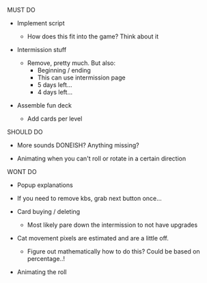 MUST DO


+ Implement script
  + How does this fit into the game? Think about it

+ Intermission stuff
  + Remove, pretty much. But also:
    + Beginning / ending
    + This can use intermission page 
    + 5 days left...
    + 4 days left... 

+ Assemble fun deck
  + Add cards per level 





SHOULD DO

+ More sounds DONEISH? Anything missing?

+ Animating when you can't roll or rotate in a certain direction



WONT DO
+ Popup explanations 

+ If you need to remove kbs, grab next button once... 

+ Card buying / deleting 
  + Most likely pare down the intermission to not have upgrades

+ Cat movement pixels are estimated and are a little off.
  + Figure out mathematically how to do this? Could be based on percentage..!

+ Animating the roll

